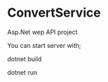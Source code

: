 # ConvertService

Asp.Net wep API project

You can start server with;

dotnet build 

dotnet run 


